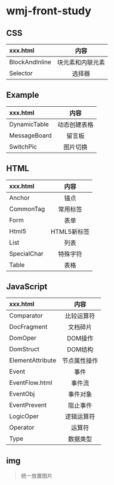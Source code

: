 # wmj-front-study
## CSS
|xxx.html|内容
|:-|:-:|
|BlockAndInline|块元素和内联元素
|Selector|选择器
## Example
|xxx.html|内容
|:-|:-:|
|DynamicTable|动态创建表格
|MessageBoard|留言板
|SwitchPic|图片切换
## HTML
|xxx.html|内容
|:-|:-:|
|Anchor|锚点
|CommonTag|常用标签
|Form|表单
|Html5|HTML5新标签
|List|列表
|SpecialChar|特殊字符
|Table|表格
## JavaScript
|xxx.html|内容
|:-|:-:|
|Comparator|比较运算符
|DocFragment|文档碎片
|DomOper|DOM操作
|DomStruct|DOM结构
|ElementAttribute|节点属性操作
|Event|事件
|EventFlow.html|事件流
|EventObj|事件对象
|EventPrevent|阻止事件
|LogicOper|逻辑运算符
|Operator|运算符
|Type|数据类型
## img
> 统一放置图片
